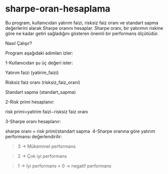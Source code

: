 # sharpe-oran-hesaplama
Bu program, kullanıcıdan yatırım faizi, risksiz faiz oranı ve standart sapma değerlerini alarak Sharpe oranını hesaplar.
Sharpe oranı, bir yatırımın riskine göre ne kadar getiri sağladığını gösteren önemli bir performans ölçütüdür.

Nasıl Çalışır?

Program aşağıdaki adımları izler:

1-Kullanıcıdan şu üç değeri ister:

Yatırım faizi (yatirim_faizi)

Risksiz faiz oranı (risksiz_faiz_orani)

Standart sapma (standart_sapma)

2-Risk primi hesaplanır:

risk primi=yatirim faizi−risksiz faiz oranı

3-Sharpe oranı hesaplanır:

sharpe oranı = risk primi/standart sapma 
​
4-Sharpe oranına göre yatırım performansı değerlendirilir:

> 3 → Mükemmel performans 

> 2 → Çok iyi performans 

> 1 → İyi performans 
< 0 → negatif performans
